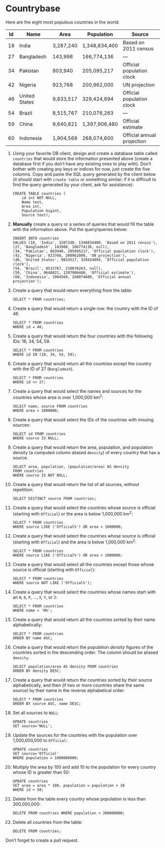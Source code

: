 # Countrybase

Here are the eight most populous countries in the world: 

| Id | Name           | Area      | Population    | Source                     |
|----|----------------|-----------|---------------|----------------------------|
| 18 |  India         | 3,287,240 | 1,348,834,400 | Based on 2011 census       |
| 27 |  Bangladesh    | 143,998   | 166,774,136   | —                          |
| 34 |  Pakistan      | 803,940   | 205,095,217   | Official population clock  |
| 42 |  Nigeria       | 923,768   | 200,962,000   | UN projection              |
| 46 |  United States | 9,833,517 | 329,424,894   | Official population clock  |
| 54 |  Brazil        | 8,515,767 | 210,076,263   | —                          |
| 59 |  China         | 9,640,821 | 1,397,906,480 | Official estimate          |
| 60 |  Indonesia     | 1,904,569 | 268,074,600   | Official annual projection |

1. Using your favorite DB client, design and create a database table called `countries` that would store the information presented above (create a database first if you don’t have any existing ones to play with). Don’t bother with creating any keys or indices for now, just create the five columns. Copy and paste the SQL query generated by the client below (it should start with `create table` or something similar; if it is difficult to find the query generated by your client, ask for assistance):

    ```postgresql
    CREATE TABLE countries (
        id int NOT NULL,
        Name text,
        Area int,
        Population bigint,
        Source text);
    ```

2. **Manually** create a query or a series of queries that would fill the table with the information above. Put the query/queries below:

    ```postgresql
    INSERT INTO countries
    VALUES (18, 'India', 3287240, 1348834400, 'Based on 2011 census'),
    (27, 'Bangladesh', 143988, 166774136, null),
    (34, 'Pakistan', 803940, 205095217, 'Official population clock'),
    (42, 'Nigeria', 923768, 200962000, 'UN projection'),
    (46, 'United States', 9833517, 329424894, 'Official population clock'),
    (54, 'Brazil', 8515767, 210076263, null),
    (59, 'China', 9640821, 1397906480, 'Official estimate'),
    (60, 'Indonesia', 1904569, 268074600, 'Official annual projection');
    ```

3. Create a query that would return everything from the table:

    ```postgresql
    SELECT * FROM countries;
    ```

4. Create a query that would return a single row: the country with the ID of 46.

    ```postgresql
    SELECT * FROM countries
    WHERE id = 46;
    ```

5. Create a query that would return the four countries with the following IDs: 18, 34, 54, 59.

    ```postgresql
    SELECT * FROM countries
    WHERE id IN (18, 34, 54, 59);
    ```

6. Create a query that would return all the countries except the country with the ID of 27 (`Bangladesh`).

    ```postgresql
    SELECT * FROM countries
    WHERE id <> 27;
    ```

7. Create a query that would select the names and sources for the countries whose area is over 1,000,000 km<sup>2</sup>:

    ```postgresql
    SELECT name, source FROM countries
    WHERE area > 1000000;
    ```
    
8. Create a query that would select the IDs of the countries with missing sources:

    ```postgresql
    SELECT id FROM countries
    WHERE source IS NULL;
    ```
    
9. Create a query that would return the area, population, and population density (a computed column aliased `density`) of every country that has a source.

    ```postgresql
    SELECT area, population, (population/area) AS density
    FROM countries
    WHERE source IS NOT NULL;
    ```
    
10. Create a query that would return the list of all sources, without repetition:

    ```postgresql
    SELECT DISTINCT source FROM countries;
    ```

11. Create a query that would select the countries whose source is official (starting with `Official`) or the area is below 1,000,000 km<sup>2</sup>:

    ```postgresql
    SELECT * FROM countries
    WHERE source LIKE ('Official%') OR area < 1000000;
    ```

12. Create a query that would select the countries whose source is official (starting with `Official`) and the area is below 1,000,000 km<sup>2</sup>:

    ```postgresql
    SELECT * FROM countries
    WHERE source LIKE ('Official%') OR area < 1000000;
    ```
    
13. Create a query that would select all the countries except those whose source is official (starting with `Official`):

    ```postgresql
    SELECT * FROM countries
    WHERE source NOT LIKE ('Official%');
    ```
    
14. Create a query that would select the countries whose names start with an `N`, `O`, `P`, ..., `X`, `Y`, or `Z`:

    ```postgresql
    SELECT * FROM countries
    WHERE name < 'N%';
    ```
    
15. Create a query that would return all the countries sorted by their name alphabetically:

    ```postgresql
    SELECT * FROM countries
    ORDER BY name ASC;
    ```

16. Create a query that would return the population _density_ figures of the countries sorted in the descending order. The column should be aliased `density`.

    ```postgresql
    SELECT population/area AS density FROM countries
    ORDER BY density DESC;
    ```

17. Create a query that would return the countries sorted by their source alphabetically, and then (if two or more countries share the same source) by their name in the reverse alphabetical order:

    ```postgresql
    SELECT * FROM countries
    ORDER BY source ASC, name DESC;
    ```
    
18. Set all sources to `NULL`:

    ```postgresql
    UPDATE countries
    SET source='NULL';
    ```
    
19. Update the sources for the countries with the population over 1,000,000,000 to `Official`:

    ```postgresql
    UPDATE countries
    SET source='Official'
    WHERE population > 1000000000;
    ```
    
20. Multiply the area by 100 and add 10 to the population for every country whose ID is greater than 50:

    ```postgresql
    UPDATE countries
    SET area = area * 100, population = population + 10
    WHERE id > 50;
    ```

21. Delete from the table every country whose population is less than 300,000,000:

    ```postgresql
    DELETE FROM countries WHERE population < 300000000;
    ```

22. Delete all countries from the table:

    ```postgresql
    DELETE FROM countries;
    ```
    
Don’t forget to create a pull request.
